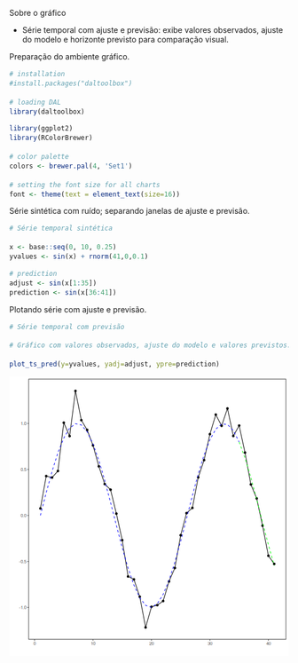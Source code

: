 Sobre o gráfico
- Série temporal com ajuste e previsão: exibe valores observados, ajuste do modelo e horizonte previsto para comparação visual.

Preparação do ambiente gráfico.

``` r
# installation 
#install.packages("daltoolbox")

# loading DAL
library(daltoolbox) 
```


``` r
library(ggplot2)
library(RColorBrewer)

# color palette
colors <- brewer.pal(4, 'Set1')

# setting the font size for all charts
font <- theme(text = element_text(size=16))
```

Série sintética com ruído; separando janelas de ajuste e previsão.

``` r
# Série temporal sintética

x <- base::seq(0, 10, 0.25)
yvalues <- sin(x) + rnorm(41,0,0.1)
```


``` r
# prediction
adjust <- sin(x[1:35])
prediction <- sin(x[36:41])
```

Plotando série com ajuste e previsão.

``` r
# Série temporal com previsão

# Gráfico com valores observados, ajuste do modelo e valores previstos. 

plot_ts_pred(y=yvalues, yadj=adjust, ypre=prediction)
```

![plot of chunk unnamed-chunk-5](fig/grf_ts_pred/unnamed-chunk-5-1.png)
